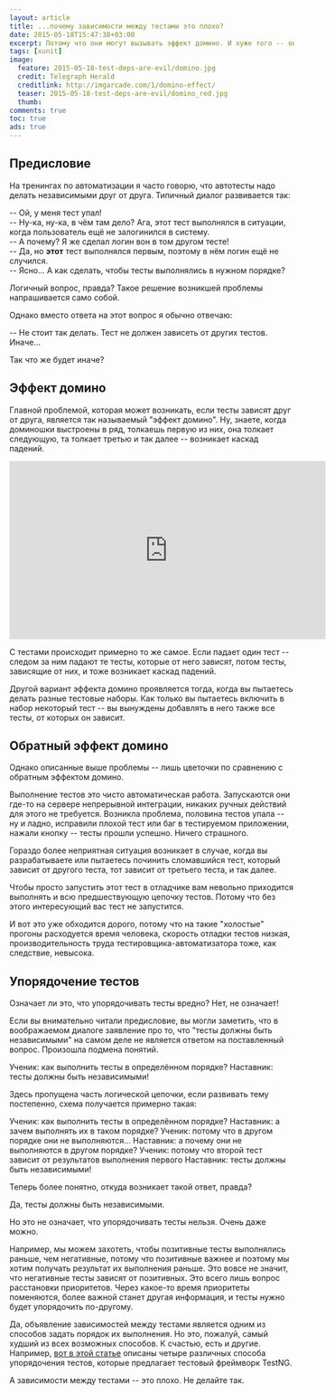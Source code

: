 ```yaml
---
layout: article
title: ...почему зависимости между тестами это плохо?
date: 2015-05-18T15:47:38+03:00
excerpt: Потому что они могут вызывать эффект домино. И хуже того -- они могут вызывать обратный эффект домино!
tags: [xunit]
image:
  feature: 2015-05-18-test-deps-are-evil/domino.jpg
  credit: Telegraph Herald
  creditlink: http://imgarcade.com/1/domino-effect/
  teaser: 2015-05-18-test-deps-are-evil/domino_red.jpg
  thumb:
comments: true
toc: true
ads: true
---
```

## Предисловие

На тренингах по автоматизации я часто говорю, что автотесты надо делать независимыми друг от друга. Типичный диалог развивается так:

-- Ой, у меня тест упал!   
-- Ну-ка, ну-ка, в чём там дело? Ага, этот тест выполнялся в ситуации, когда пользователь ещё не залогинился в систему.   
-- А почему? Я же сделал логин вон в том другом тесте!   
-- Да, но __этот__ тест выполнялся первым, поэтому в нём логин ещё не случился.   
-- Ясно... А как сделать, чтобы тесты выполнялись в нужном порядке?

Логичный вопрос, правда? Такое решение возникшей проблемы напрашивается само собой.

Однако вместо ответа на этот вопрос я обычно отвечаю:

-- Не стоит так делать. Тест не должен зависеть от других тестов. Иначе...

Так что же будет иначе?

## Эффект домино

Главной проблемой, которая может возникать, если тесты зависят друг от друга, является так называемый "эффект домино". Ну, знаете, когда доминошки выстроены в ряд, толкаешь первую из них, она толкает следующую, та толкает третью и так далее -- возникает каскад падений.

<iframe width="560" height="315" src="https://www.youtube.com/embed/xDQAonCnjRI" frameborder="0" allowfullscreen></iframe>

С тестами происходит примерно то же самое. Если падает один тест -- следом за ним падают те тесты, которые от него зависят, потом тесты, зависящие от них, и тоже возникает каскад падений.

Другой вариант эффекта домино проявляется тогда, когда вы пытаетесь делать разные тестовые наборы. Как только вы пытаетесь включить в набор некоторый тест -- вы вынуждены добавлять в него также все тесты, от которых он зависит.

## Обратный эффект домино

Однако описанные выше проблемы -- лишь цветочки по сравнению с обратным эффектом домино.

Выполнение тестов это чисто автоматическая работа. Запускаются они где-то на сервере непрерывной интеграции, никаких ручных действий для этого не требуется. Возникла проблема, половина тестов упала -- ну и ладно, исправили плохой тест или баг в тестируемом приложении, нажали кнопку -- тесты прошли успешно. Ничего страшного.

Гораздо более неприятная ситуация возникает в случае, когда вы разрабатываете или пытаетесь починить сломавшийся тест, который зависит от другого теста, тот зависит от третьего теста, и так далее.

Чтобы просто запустить этот тест в отладчике вам невольно приходится выполнять и всю предшествующую цепочку тестов. Потому что без этого интересующий вас тест не запустится.

И вот это уже обходится дорого, потому что на такие "холостые" прогоны расходуется время человека, скорость отладки тестов низкая, производительность труда тестировщика-автоматизатора тоже, как следствие, невысока.

## Упорядочение тестов

Означает ли это, что упорядочивать тесты вредно? Нет, не означает!

Если вы внимательно читали предисловие, вы могли заметить, что в воображаемом диалоге заявление про то, что "тесты должны быть независимыми" на самом деле не является ответом на поставленный вопрос. Произошла подмена понятий.

Ученик: как выполнить тесты в определённом порядке?
Наставник: тесты должны быть независимыми!

Здесь пропущена часть логической цепочки, если развивать тему постепенно, схема получается примерно такая:

Ученик: как выполнить тесты в определённом порядке?
Наставник: а зачем выполнять их в таком порядке?
Ученик: потому что в другом порядке они не выполняются...
Наставник: а почему они не выполняются в другом порядке?
Ученик: потому что второй тест зависит от результатов выполнения первого
Наставник: тесты должны быть независимыми!

Теперь более понятно, откуда возникает такой ответ, правда?

Да, тесты должны быть независимыми.

Но это не означает, что упорядочивать тесты нельзя. Очень даже можно.

Например, мы можем захотеть, чтобы позитивные тесты выполнялись раньше, чем негативные, потому что позитивные важнее и поэтому мы хотим получать результат их выполнения раньше. Это вовсе не значит, что негативные тесты зависят от позитивных. Это всего лишь вопрос расстановки приоритетов. Через какое-то время приоритеты поменяются, более важной станет другая информация, и тесты нужно будет упорядочить по-другому.

Да, объявление зависимостей между тестами является одним из способов задать порядок их выполнения. Но это, пожалуй, самый худший из всех возможных способов. К счастью, есть и другие. Например, [вот в этой статье](http://software-testing.ru/library/testing/general-testing/2044--testng) описаны четыре различных способа упорядочения тестов, которые предлагает тестовый фреймворк TestNG.

А зависимости между тестами -- это плохо. Не делайте так.